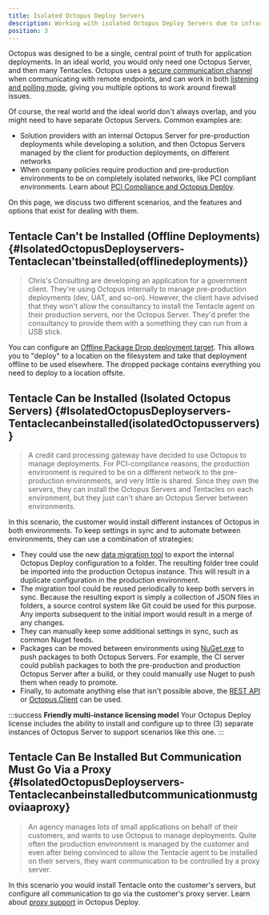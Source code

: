 ```yaml
---
title: Isolated Octopus Deploy Servers
description: Working with isolated Octopus Deploy Servers due to infrastructure or governance requirements.
position: 3
---
```


Octopus was designed to be a single, central point of truth for application deployments. In an ideal world, you would only need one Octopus Server, and then many Tentacles. Octopus uses a [secure communication channel](/docs/administration/security/octopus-tentacle-communication/index.md) when communicating with remote endpoints, and can work in both [listening and polling mode](/docs/infrastructure/deployment-targets/windows-targets/index.md), giving you multiple options to work around firewall issues.

Of course, the real world and the ideal world don't always overlap, and you might need to have separate Octopus Servers. Common examples are:

- Solution providers with an internal Octopus Server for pre-production deployments while developing a solution, and then Octopus Servers managed by the client for production deployments, on different networks
- When company policies require production and pre-production environments to be on completely isolated networks, like PCI compliant environments. Learn about [PCI Compliance and Octopus Deploy](/docs/administration/security/pci-compliance-and-octopus-deploy.md).

On this page, we discuss two different scenarios, and the features and options that exist for dealing with them.

## Tentacle Can't be Installed (Offline Deployments) {#IsolatedOctopusDeployservers-Tentaclecan&#39;tbeinstalled(offlinedeployments)}

> Chris's Consulting are developing an application for a government client. They're using Octopus internally to manage pre-production deployments (dev, UAT, and so-on). However, the client have advised that they won't allow the consultancy to install the Tentacle agent on their production servers, nor the Octopus Server. They'd prefer the consultancy to provide them with a something they can run from a USB stick.

You can configure an [Offline Package Drop deployment target](/docs/infrastructure/deployment-targets/offline-package-drop.md). This allows you to "deploy" to a location on the filesystem and take that deployment offline to be used elsewhere. The dropped package contains everything you need to deploy to a location offsite.

## Tentacle Can be Installed (Isolated Octopus Servers) {#IsolatedOctopusDeployservers-Tentaclecanbeinstalled(isolatedOctopusservers)}

> A credit card processing gateway have decided to use Octopus to manage deployments. For PCI-compliance reasons, the production environment is required to be on a different network to the pre-production environments, and very little is shared. Since they own the servers, they can install the Octopus Servers and Tentacles on each environment, but they just can't share an Octopus Server between environments.

In this scenario, the customer would install different instances of Octopus in both environments. To keep settings in sync and to automate between environments, they can use a combination of strategies:

- They could use the new [data migration tool](/docs/administration/data/data-migration.md) to export the internal Octopus Deploy configuration to a folder. The resulting folder tree could be imported into the production Octopus instance. This will result in a duplicate configuration in the production environment.
- The migration tool could be reused periodically to keep both servers in sync. Because the resulting export is simply a collection of JSON files in folders, a source control system like Git could be used for this purpose. Any imports subsequent to the initial import would result in a merge of any changes.
- They can manually keep some additional settings in sync, such as common Nuget feeds.
- Packages can be moved between environments using [NuGet.exe](http://docs.nuget.org/docs/reference/command-line-reference) to push packages to both Octopus Servers. For example, the CI server could publish packages to both the pre-production and production Octopus Server after a build, or they could manually use Nuget to push them when ready to promote.
- Finally, to automate anything else that isn't possible above, the [REST API](/docs/api-and-integration/api/index.md) or [Octopus.Client](/docs/api-and-integration/octopus.client.md) can be used.

:::success
**Friendly multi-instance licensing model**
Your Octopus Deploy license includes the ability to install and configure up to three (3) separate instances of Octopus Server to support scenarios like this one.
:::

## Tentacle Can Be Installed But Communication Must Go Via a Proxy {#IsolatedOctopusDeployservers-Tentaclecanbeinstalledbutcommunicationmustgoviaaproxy}

> An agency manages lots of small applications on behalf of their customers, and wants to use Octopus to manage deployments. Quite often the production environment is managed by the customer and even after being convinced to allow the Tentacle agent to be installed on their servers, they want communication to be controlled by a proxy server.

In this scenario you would install Tentacle onto the customer's servers, but configure all communication to go via the customer's proxy server. Learn about [proxy support](/docs/infrastructure/deployment-targets/windows-targets/proxy-support.md) in Octopus Deploy.
